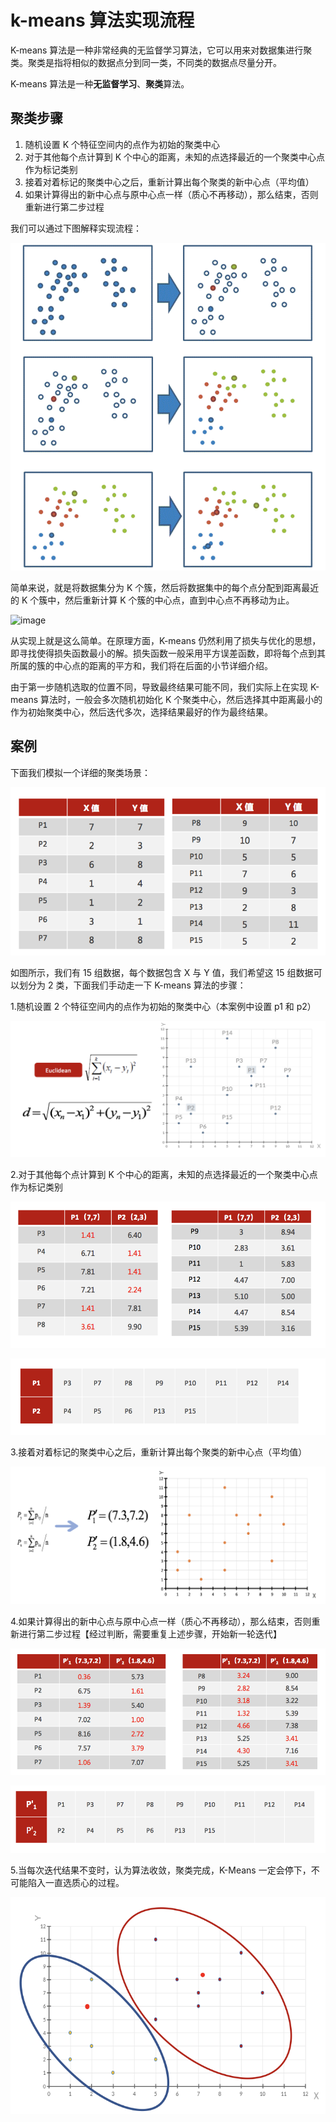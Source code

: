 # k-means 算法实现流程

K-means 算法是一种非常经典的无监督学习算法，它可以用来对数据集进行聚类。聚类是指将相似的数据点分到同一类，不同类的数据点尽量分开。

K-means 算法是一种**无监督学习**、**聚类**算法。

## 聚类步骤

1. 随机设置 K 个特征空间内的点作为初始的聚类中心
2. 对于其他每个点计算到 K 个中心的距离，未知的点选择最近的一个聚类中心点作为标记类别
3. 接着对着标记的聚类中心之后，重新计算出每个聚类的新中心点（平均值）
4. 如果计算得出的新中心点与原中心点一样（质心不再移动），那么结束，否则重新进行第二步过程

我们可以通过下图解释实现流程：

![image](../images/kmeans/K-means过程分析.png)

简单来说，就是将数据集分为 K 个簇，然后将数据集中的每个点分配到距离最近的 K 个簇中，然后重新计算 K 个簇的中心点，直到中心点不再移动为止。

![image](../images/kmeans/kmeans_dynamic.png)

从实现上就是这么简单。在原理方面，K-means 仍然利用了损失与优化的思想，即寻找使得损失函数最小的解。损失函数一般采用平方误差函数，即将每个点到其所属的簇的中心点的距离的平方和，我们将在后面的小节详细介绍。

由于第一步随机选取的位置不同，导致最终结果可能不同，我们实际上在实现 K-means 算法时，一般会多次随机初始化 K 个聚类中心，然后选择其中距离最小的作为初始聚类中心，然后迭代多次，选择结果最好的作为最终结果。

## 案例

下面我们模拟一个详细的聚类场景：

![image](../images/kmeans/kmeans_demo1.png)

如图所示，我们有 15 组数据，每个数据包含 X 与 Y 值，我们希望这 15 组数据可以划分为 2 类，下面我们手动走一下 K-means 算法的步骤：

1.随机设置 2 个特征空间内的点作为初始的聚类中心（本案例中设置 p1 和 p2）

![image](../images/kmeans/kmeans_demo2.png)

2.对于其他每个点计算到 K 个中心的距离，未知的点选择最近的一个聚类中心点作为标记类别

![image](../images/kmeans/kmeans_demo3.png)

![image](../images/kmeans/kmeans_demo4.png)

3.接着对着标记的聚类中心之后，重新计算出每个聚类的新中心点（平均值）

![image](../images/kmeans/kmeans_demo5.png)

4.如果计算得出的新中心点与原中心点一样（质心不再移动），那么结束，否则重新进行第二步过程【经过判断，需要重复上述步骤，开始新一轮迭代】

![image](../images/kmeans/kmeans_demo6.png)

![image](../images/kmeans/kmeans_demo7.png)

5.当每次迭代结果不变时，认为算法收敛，聚类完成，K-Means 一定会停下，不可能陷入一直选质心的过程。

![image](../images/kmeans/kmeans_demo8.png)
